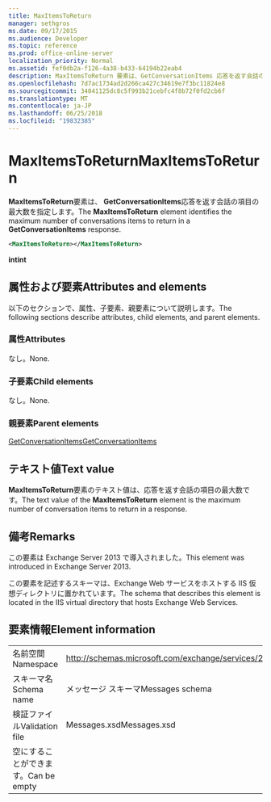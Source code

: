 ```yaml
---
title: MaxItemsToReturn
manager: sethgros
ms.date: 09/17/2015
ms.audience: Developer
ms.topic: reference
ms.prod: office-online-server
localization_priority: Normal
ms.assetid: fef0db2a-f126-4a38-b433-64194b22eab4
description: MaxItemsToReturn 要素は、GetConversationItems 応答を返す会話の項目の最大数を指定します。
ms.openlocfilehash: 7d7ac1734ad2d266ca427c34619e7f3bc11824e8
ms.sourcegitcommit: 34041125dc8c5f993b21cebfc4f8b72f0fd2cb6f
ms.translationtype: MT
ms.contentlocale: ja-JP
ms.lasthandoff: 06/25/2018
ms.locfileid: "19832385"
---
```

# <a name="maxitemstoreturn"></a><span data-ttu-id="f361e-103">MaxItemsToReturn</span><span class="sxs-lookup"><span data-stu-id="f361e-103">MaxItemsToReturn</span></span>

<span data-ttu-id="f361e-104">**MaxItemsToReturn**要素は、 **GetConversationItems**応答を返す会話の項目の最大数を指定します。</span><span class="sxs-lookup"><span data-stu-id="f361e-104">The **MaxItemsToReturn** element identifies the maximum number of conversations items to return in a **GetConversationItems** response.</span></span> 
  
```XML
<MaxItemsToReturn></MaxItemsToReturn>
```

 <span data-ttu-id="f361e-105">**int**</span><span class="sxs-lookup"><span data-stu-id="f361e-105">**int**</span></span>
## <a name="attributes-and-elements"></a><span data-ttu-id="f361e-106">属性および要素</span><span class="sxs-lookup"><span data-stu-id="f361e-106">Attributes and elements</span></span>

<span data-ttu-id="f361e-107">以下のセクションで、属性、子要素、親要素について説明します。</span><span class="sxs-lookup"><span data-stu-id="f361e-107">The following sections describe attributes, child elements, and parent elements.</span></span>
  
### <a name="attributes"></a><span data-ttu-id="f361e-108">属性</span><span class="sxs-lookup"><span data-stu-id="f361e-108">Attributes</span></span>

<span data-ttu-id="f361e-109">なし。</span><span class="sxs-lookup"><span data-stu-id="f361e-109">None.</span></span>
  
### <a name="child-elements"></a><span data-ttu-id="f361e-110">子要素</span><span class="sxs-lookup"><span data-stu-id="f361e-110">Child elements</span></span>

<span data-ttu-id="f361e-111">なし。</span><span class="sxs-lookup"><span data-stu-id="f361e-111">None.</span></span>
  
### <a name="parent-elements"></a><span data-ttu-id="f361e-112">親要素</span><span class="sxs-lookup"><span data-stu-id="f361e-112">Parent elements</span></span>

[<span data-ttu-id="f361e-113">GetConversationItems</span><span class="sxs-lookup"><span data-stu-id="f361e-113">GetConversationItems</span></span>](getconversationitems.md)
  
## <a name="text-value"></a><span data-ttu-id="f361e-114">テキスト値</span><span class="sxs-lookup"><span data-stu-id="f361e-114">Text value</span></span>

<span data-ttu-id="f361e-115">**MaxItemsToReturn**要素のテキスト値は、応答を返す会話の項目の最大数です。</span><span class="sxs-lookup"><span data-stu-id="f361e-115">The text value of the **MaxItemsToReturn** element is the maximum number of conversation items to return in a response.</span></span> 
  
## <a name="remarks"></a><span data-ttu-id="f361e-116">備考</span><span class="sxs-lookup"><span data-stu-id="f361e-116">Remarks</span></span>

<span data-ttu-id="f361e-117">この要素は Exchange Server 2013 で導入されました。</span><span class="sxs-lookup"><span data-stu-id="f361e-117">This element was introduced in Exchange Server 2013.</span></span>
  
<span data-ttu-id="f361e-118">この要素を記述するスキーマは、Exchange Web サービスをホストする IIS 仮想ディレクトリに置かれています。</span><span class="sxs-lookup"><span data-stu-id="f361e-118">The schema that describes this element is located in the IIS virtual directory that hosts Exchange Web Services.</span></span>
  
## <a name="element-information"></a><span data-ttu-id="f361e-119">要素情報</span><span class="sxs-lookup"><span data-stu-id="f361e-119">Element information</span></span>

|||
|:-----|:-----|
|<span data-ttu-id="f361e-120">名前空間</span><span class="sxs-lookup"><span data-stu-id="f361e-120">Namespace</span></span>  <br/> |http://schemas.microsoft.com/exchange/services/2006/messages  <br/> |
|<span data-ttu-id="f361e-121">スキーマ名</span><span class="sxs-lookup"><span data-stu-id="f361e-121">Schema name</span></span>  <br/> |<span data-ttu-id="f361e-122">メッセージ スキーマ</span><span class="sxs-lookup"><span data-stu-id="f361e-122">Messages schema</span></span>  <br/> |
|<span data-ttu-id="f361e-123">検証ファイル</span><span class="sxs-lookup"><span data-stu-id="f361e-123">Validation file</span></span>  <br/> |<span data-ttu-id="f361e-124">Messages.xsd</span><span class="sxs-lookup"><span data-stu-id="f361e-124">Messages.xsd</span></span>  <br/> |
|<span data-ttu-id="f361e-125">空にすることができます。</span><span class="sxs-lookup"><span data-stu-id="f361e-125">Can be empty</span></span>  <br/> ||
   

